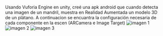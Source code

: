 Usando Vuforia Engine en unity, creé una apk android que cuando detecta una imagen de un mandril, muestra en Realidad Aumentada un modelo 3D de un plátano. A continuacion se encuantra la configuración necesaria de cada componente en la escen (ARCamera e Image Target)
![imagen 1]()
![imagen 2]()
![imagen 3]()
